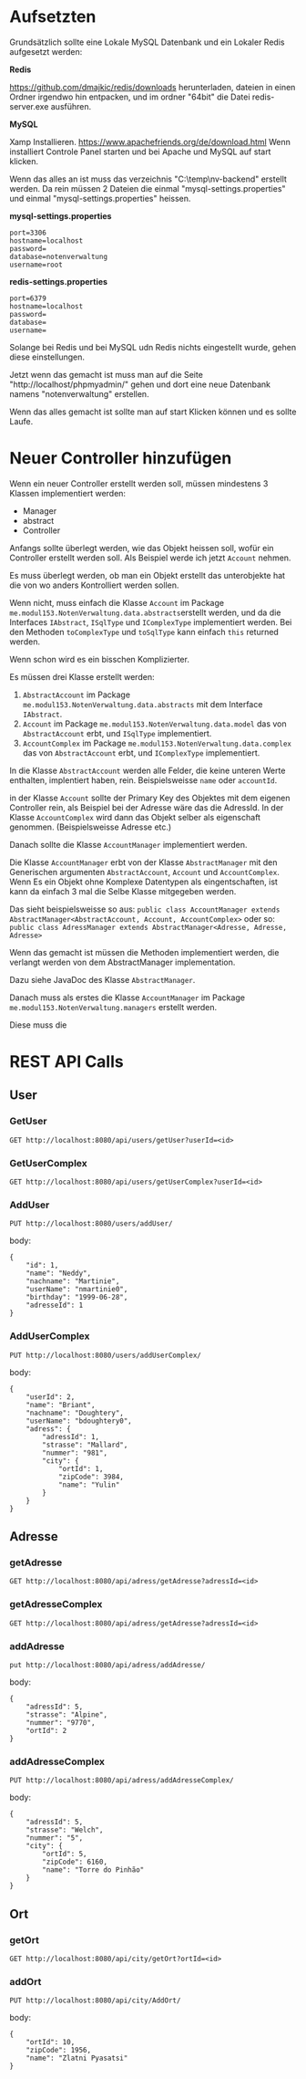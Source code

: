 # Aufsetzten

Grundsätzlich sollte eine Lokale MySQL Datenbank und ein Lokaler Redis aufgesetzt werden:

**Redis**
 
 https://github.com/dmajkic/redis/downloads herunterladen, dateien in einen Ordner irgendwo hin entpacken, und im ordner "64bit" die Datei redis-server.exe ausführen.

**MySQL**

Xamp Installieren. https://www.apachefriends.org/de/download.html
Wenn installiert Controle Panel starten und bei Apache und MySQL auf start klicken. 


Wenn das alles an ist muss das verzeichnis "C:\temp\nv-backend" erstellt werden.
Da rein müssen 2 Dateien die einmal "mysql-settings.properties" und einmal "mysql-settings.properties" heissen.

**mysql-settings.properties**
```
port=3306
hostname=localhost
password=
database=notenverwaltung
username=root
```

**redis-settings.properties**
```
port=6379
hostname=localhost
password=
database=
username=
```

Solange bei Redis und bei MySQL udn Redis nichts eingestellt wurde, gehen diese einstellungen.

Jetzt wenn das gemacht ist muss man auf die Seite "http://localhost/phpmyadmin/" gehen und dort eine neue Datenbank namens "notenverwaltung" erstellen. 

Wenn das alles gemacht ist sollte man auf start Klicken können und es sollte Laufe.

# Neuer Controller hinzufügen


Wenn ein neuer Controller erstellt werden soll, müssen mindestens 3 Klassen implementiert werden: 
- Manager
- abstract
- Controller

Anfangs sollte überlegt werden, wie das Objekt heissen soll, wofür ein Controller erstellt werden soll.
Als Beispiel werde ich jetzt `Account` nehmen.

Es muss überlegt werden, ob man ein Objekt erstellt das unterobjekte hat die von wo anders Kontrolliert werden sollen.

Wenn nicht, muss einfach die Klasse `Account` im Package `me.modul153.NotenVerwaltung.data.abstracts`erstellt werden, und da die Interfaces `IAbstract`, `ISqlType` und `IComplexType` implementiert werden. 
Bei den Methoden `toComplexType` und `toSqlType` kann einfach `this` returned werden.

Wenn schon wird es ein bisschen Komplizierter.

Es müssen drei Klasse erstellt werden: 
1. `AbstractAccount` im Package `me.modul153.NotenVerwaltung.data.abstracts` mit dem Interface `IAbstract`.
2. `Account` im Package `me.modul153.NotenVerwaltung.data.model` das von `AbstractAccount` erbt, und `ISqlType` implementiert.
3. `AccountComplex` im Package `me.modul153.NotenVerwaltung.data.complex` das von `AbstractAccount` erbt, und `IComplexType` implementiert.

In die Klasse `AbstractAccount` werden alle Felder, die keine unteren Werte enthalten, implentiert haben, rein.
Beispielsweisse `name` oder `accountId`.

in der Klasse `Account` sollte der Primary Key des Objektes mit dem eigenen Controller rein, als Beispiel bei der Adresse wäre das die AdressId.
In der Klasse `AccountComplex` wird dann das Objekt selber als eigenschaft genommen. (Beispielsweisse Adresse etc.)

Danach sollte die Klasse `AccountManager` implementiert werden.

Die Klasse `AccountManager` erbt von der Klasse `AbstractManager` mit den Generischen argumenten `AbstractAccount`, `Account` und `AccountComplex`. 
Wenn Es ein Objekt ohne Komplexe Datentypen als eingentschaften, ist kann da einfach 3 mal die Selbe Klasse mitgegeben werden.

Das sieht beispielsweisse so aus: `public class AccountManager extends AbstractManager<AbstractAccount, Account, AccountComplex>`
oder so: `public class AdressManager extends AbstractManager<Adresse, Adresse, Adresse>`

Wenn das gemacht ist müssen die Methoden implementiert werden, die verlangt werden von dem AbstractManager implementation.

Dazu siehe JavaDoc des Klasse `AbstractManager`.

Danach muss als erstes die Klasse `AccountManager` im Package `me.modul153.NotenVerwaltung.managers` erstellt werden. 

Diese muss die 

# REST API Calls

## User

### GetUser
`GET http://localhost:8080/api/users/getUser?userId=<id>`

### GetUserComplex
`GET http://localhost:8080/api/users/getUserComplex?userId=<id>`

### AddUser
`PUT http://localhost:8080/users/addUser/`

body: 
```
{
    "id": 1,
    "name": "Neddy",
    "nachname": "Martinie",
    "userName": "nmartinie0",
    "birthday": "1999-06-28",
    "adresseId": 1
}
```
### AddUserComplex
`PUT http://localhost:8080/users/addUserComplex/`

body: 
```
{
    "userId": 2,
    "name": "Briant",
    "nachname": "Doughtery",
    "userName": "bdoughtery0",
    "adress": {
        "adressId": 1,
        "strasse": "Mallard",
        "nummer": "981",
        "city": {
            "ortId": 1,
            "zipCode": 3984,
            "name": "Yulin"
        }
    }
}
```

## Adresse

### getAdresse
`GET http://localhost:8080/api/adress/getAdresse?adressId=<id>`

### getAdresseComplex
`GET http://localhost:8080/api/adress/getAdresse?adressId=<id>`

### addAdresse
`put http://localhost:8080/api/adress/addAdresse/`

body: 

```
{
    "adressId": 5,
    "strasse": "Alpine",
    "nummer": "9770",
    "ortId": 2
}
```

### addAdresseComplex
`PUT http://localhost:8080/api/adress/addAdresseComplex/`

body:

```
{
    "adressId": 5,
    "strasse": "Welch",
    "nummer": "5",
    "city": {
        "ortId": 5,
        "zipCode": 6160,
        "name": "Torre do Pinhão"
    }
}
```

## Ort

### getOrt
`GET http://localhost:8080/api/city/getOrt?ortId=<id>`

### addOrt
`PUT http://localhost:8080/api/city/AddOrt/`

body: 

```
{
    "ortId": 10,
    "zipCode": 1956,
    "name": "Zlatni Pyasatsi"
}
```
